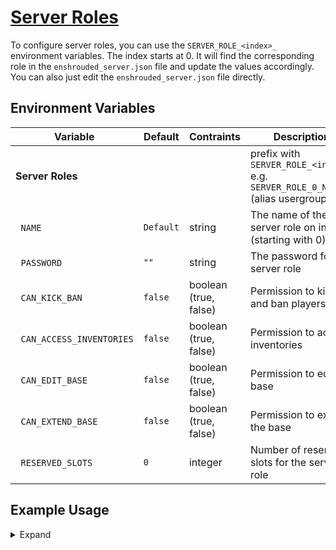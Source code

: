 # [Server Roles](https://enshrouded.zendesk.com/hc/en-us/articles/19191581489309-Server-Roles-Configuration)

To configure server roles, you can use the `SERVER_ROLE_<index>_` environment variables. The index starts at 0. It will
find the corresponding role in the `enshrouded_server.json` file and update the values accordingly.
You can also just edit the `enshrouded_server.json` file directly.

## Environment Variables

| Variable                        | Default   | Contraints            | Description                                                                     | WIP | 
|---------------------------------|-----------|-----------------------|---------------------------------------------------------------------------------|:---:|
| **Server Roles** |           |                       | prefix with `SERVER_ROLE_<index>_` e.g. `SERVER_ROLE_0_NAME` (alias usergroups) |     |
|   `NAME`                        | `Default` | string                | The name of the server role on index (starting with 0)                          |     |
|   `PASSWORD`                    | `""`      | string                | The password for the server role                                                |     |
|   `CAN_KICK_BAN`                | `false`   | boolean (true, false) | Permission to kick and ban players                                              |     |
|   `CAN_ACCESS_INVENTORIES`      | `false`   | boolean (true, false) | Permission to access inventories                                                |     |
|   `CAN_EDIT_BASE`               | `false`   | boolean (true, false) | Permission to edit the base                                                     |     |
|   `CAN_EXTEND_BASE`             | `false`   | boolean (true, false) | Permission to extend the base                                                   |     |
|   `RESERVED_SLOTS`              | `0`       | integer               | Number of reserved slots for the server role                                    |     |

## Example Usage

<details><summary>Expand</summary>

With environment variables:

```yaml
services:
  enshrouded:
    image: mornedhels/enshrouded-server:latest
    container_name: enshrouded
    hostname: enshrouded
    restart: unless-stopped
    stop_grace_period: 90s
    ports:
      - "15637:15637/udp"
    volumes:
      - ./game:/opt/enshrouded
    environment:
      - SERVER_NAME=Enshrouded Server
      - SERVER_ROLE_0_NAME=Admins
      - SERVER_ROLE_0_PASSWORD=secret1
      - SERVER_ROLE_0_CAN_KICK_BAN=true
      - SERVER_ROLE_0_CAN_ACCESS_INVENTORIES=true
      - SERVER_ROLE_0_CAN_EDIT_BASE=true
      - SERVER_ROLE_0_CAN_EXTEND_BASE=true
      - SERVER_ROLE_0_RESERVED_SLOTS=1
      - SERVER_ROLE_1_NAME=Friends
      - SERVER_ROLE_1_PASSWORD=secret2
      - SERVER_ROLE_1_CAN_ACCESS_INVENTORIES=true
      - SERVER_ROLE_1_CAN_EDIT_BASE=true
      - SERVER_ROLE_1_CAN_EXTEND_BASE=true
      - SERVER_ROLE_1_RESERVED_SLOTS=3
      - SERVER_ROLE_2_NAME=Guests
      - SERVER_ROLE_2_PASSWORD=secret3
```

Creates the following `enshrouded_server.json` file:

```json
{
  "name": "Enshrouded Server",
  "password": "",
  "saveDirectory": "./savegame",
  "logDirectory": "./logs",
  "ip": "0.0.0.0",
  "queryPort": 15637,
  "slotCount": 16,
  "userGroups": [
    {
      "name": "Admins",
      "password": "secret1",
      "canKickBan": true,
      "canAccessInventories": true,
      "canEditBase": true,
      "canExtendBase": true,
      "reservedSlots": 1
    },
    {
      "name": "Friends",
      "password": "secret2",
      "canKickBan": false,
      "canAccessInventories": true,
      "canEditBase": true,
      "canExtendBase": true,
      "reservedSlots": 3
    },
    {
      "name": "Guests",
      "password": "secret3",
      "canKickBan": false,
      "canAccessInventories": false,
      "canEditBase": false,
      "canExtendBase": false,
      "reservedSlots": 0
    }
  ]
}
```

</details>